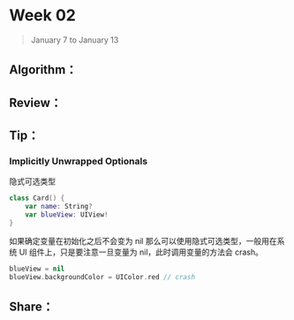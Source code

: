 # Week 02

> January 7 to January 13

## Algorithm：


## Review：


## Tip：
### Implicitly Unwrapped Optionals
隐式可选类型

```swift
class Card() {
    var name: String?
    var blueView: UIView!
}
```
如果确定变量在初始化之后不会变为 nil 那么可以使用隐式可选类型，一般用在系统 UI 组件上，只是要注意一旦变量为 nil，此时调用变量的方法会 crash。
```swift
blueView = nil
blueView.backgroundColor = UIColor.red // crash
```

## Share：